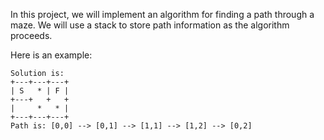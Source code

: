 In this project, we will implement an algorithm for finding a path through a maze. We will use a stack to store path information as the algorithm proceeds.



Here is an example:

```
Solution is:
+---+---+---+
| S   * | F | 
+---+   +   + 
|     *   * | 
+---+---+---+
Path is: [0,0] --> [0,1] --> [1,1] --> [1,2] --> [0,2]
```

